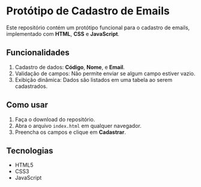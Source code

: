 # Protótipo de Cadastro de Emails  

Este repositório contém um protótipo funcional para o cadastro de emails, implementado com **HTML**, **CSS** e **JavaScript**.  

## Funcionalidades  

1. Cadastro de dados: **Código**, **Nome**, e **Email**.  
2. Validação de campos: Não permite enviar se algum campo estiver vazio.  
3. Exibição dinâmica: Dados são listados em uma tabela ao serem cadastrados.  

## Como usar  

1. Faça o download do repositório.  
2. Abra o arquivo `index.html` em qualquer navegador.  
3. Preencha os campos e clique em **Cadastrar**.  

## Tecnologias  

- HTML5  
- CSS3  
- JavaScript  
